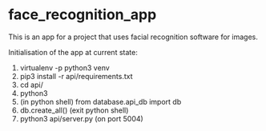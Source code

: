 # face_recognition_app
This is an app for a project that uses facial recognition software for images.

Initialisation of the app at current state:

1. virtualenv -p python3 venv
2. pip3 install -r api/requirements.txt 
3. cd api/
4. python3
5. (in python shell) from database.api_db import db
6. db.create_all()
(exit python shell)
7. python3 api/server.py 
(on port 5004)
